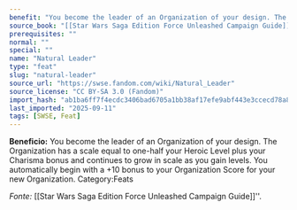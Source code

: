 ```yaml
---
benefit: "You become the leader of an Organization of your design. The Organization has a scale equal to one-half your Heroic Level plus your Charisma bonus and continues to grow in scale as you gain levels. You automatically begin with a +10 bonus to your Organization Score for your new Organization. Category:Feats"
source_book: "[[Star Wars Saga Edition Force Unleashed Campaign Guide]]''"
prerequisites: ""
normal: ""
special: ""
name: "Natural Leader"
type: "feat"
slug: "natural-leader"
source_url: "https://swse.fandom.com/wiki/Natural_Leader"
source_license: "CC BY-SA 3.0 (Fandom)"
import_hash: "ab1ba6ff7f4ecdc3406bad6705a1bb38af17efe9abf443e3ccecd78a82bf665c"
last_imported: "2025-09-11"
tags: [SWSE, Feat]
---
```

**Beneficio:** You become the leader of an Organization of your design. The Organization has a scale equal to one-half your Heroic Level plus your Charisma bonus and continues to grow in scale as you gain levels. You automatically begin with a +10 bonus to your Organization Score for your new Organization. Category:Feats

*Fonte:* [[Star Wars Saga Edition Force Unleashed Campaign Guide]]''.